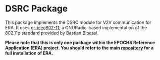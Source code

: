 # DSRC Package

This package implements the DSRC module for V2V communication for ERA. It uses <a href="https://github.com/bastibl/gr-ieee802-11" target="_blank">gr-ieee802-11</a>, a GNURadio-based implementation of the 802.11p standard provided by Bastian Bloessl.

**Please note that this is only one package within the EPOCHS Reference Application (ERA) project. You should refer to the main <a href="https://github.com/IBM/era" target="_blank">repository</a> for a full installation of ERA.** 
